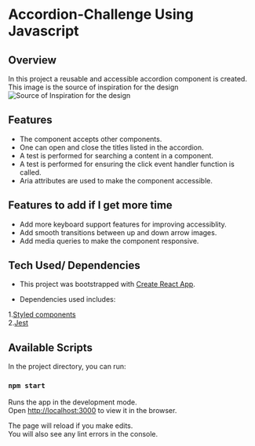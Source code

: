 # Accordion-Challenge Using Javascript

## Overview

In this project a reusable and accessible accordion component is created. This image is the source of inspiration for the design
![Source of Inspiration for the design](https://github.com/[csoumya14]/[Accordion-Challenge-JS]/images/[master]/accordion.png?raw=true)
## Features

- The component accepts other components.
- One can open and close the titles listed in the accordion.
- A test is performed for searching a content in a component.
- A test is performed for ensuring the click event handler function is called.
- Aria attributes are used to make the component accessible.
 
## Features to add if I get more time

- Add more keyboard support features for improving accessiblity.
- Add smooth transitions between up and down arrow images.
- Add media queries to make the component responsive.
 

## Tech Used/ Dependencies

- This project was bootstrapped with [Create React App](https://github.com/facebook/create-react-app).

- Dependencies used includes: <br>

1.[Styled components](https://www.npmjs.com/package/styled-components) <br>
2.[Jest](https://www.npmjs.com/package/jest) <br>


## Available Scripts

In the project directory, you can run:

### `npm start`

Runs the app in the development mode.\
Open [http://localhost:3000](http://localhost:3000) to view it in the browser.

The page will reload if you make edits.\
You will also see any lint errors in the console.

